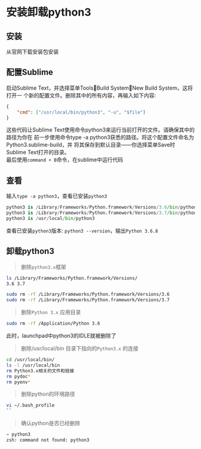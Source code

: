 
# 安装卸载python3


## 安装
从官网下载安装包安装  


## 配置Sublime
启动Sublime Text，并选择菜单ToolsBuild SystemNew Build System，这将打开一 个新的配置文件。删除其中的所有内容，再输入如下内容:  
```json
{
    "cmd": ["/usr/local/bin/python3", "-u", "$file"]
}
```
这些代码让Sublime Text使用命令python3来运行当前打开的文件。请确保其中的路径为你在 前一步使用命令type -a python3获悉的路径。将这个配置文件命名为Python3.sublime-build，并 将其保存到默认目录——你选择菜单Save时Sublime Text打开的目录。  
最后使用`command + B`命令，在sublime中运行代码  


## 查看
输入`type -a python3`，查看已安装`python3`  
```python
python3 is /Library/Frameworks/Python.framework/Versions/3.6/bin/python3
python3 is /Library/Frameworks/Python.framework/Versions/3.7/bin/python3
python3 is /usr/local/bin/python3
```

查看已安装`python3`版本: `python3 --version`，输出`Python 3.6.8`  

## 卸载python3

> 删除`python3.x`框架  
```bash
ls /Library/Frameworks/Python.framework/Versions/
3.6 3.7

sudo rm -rf /Library/Frameworks/Python.framework/Versions/3.6
sudo rm -rf /Library/Frameworks/Python.framework/Versions/3.7
```

> 删除`Python 3.x` 应用目录  
```bash
sudo rm -rf /Application/Python 3.6
```
此时，launchpad中python3的IDLE就被删除了  

> 删除/usr/local/bin 目录下指向的`Python3.x` 的连接  
```bash
cd /usr/local/bin/
ls -l /usr/local/bin
rm Python3.x相关的文件和链接
rm pydoc*
rm pyenv*
```

> 删除python的环境路径  
```bash
vi ~/.bash_profile
``
```

> 确认python是否已经删除  
```bash
~ python3
zsh: command not found: python3
```

